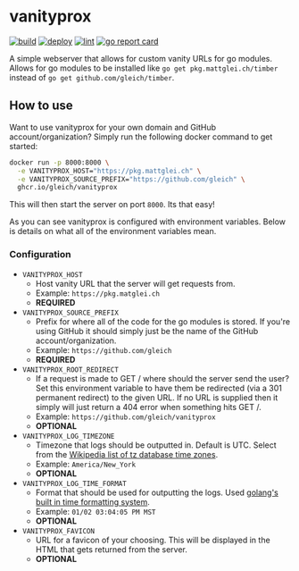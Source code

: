 # vanityprox

[![build](https://github.com/gleich/vanityprox/actions/workflows/build.yml/badge.svg)](https://github.com/gleich/vanityprox/actions/workflows/build.yml)
[![deploy](https://github.com/gleich/vanityprox/actions/workflows/deploy.yml/badge.svg)](https://github.com/gleich/vanityprox/actions/workflows/deploy.yml)
[![lint](https://github.com/gleich/vanityprox/actions/workflows/lint.yml/badge.svg)](https://github.com/gleich/vanityprox/actions/workflows/lint.yml)
[![go report card](https://goreportcard.com/badge/pkg.mattglei.ch/vanityprox)](https://goreportcard.com/report/pkg.mattglei.ch/vanityprox)

A simple webserver that allows for custom vanity URLs for go modules. Allows for go modules to be installed like `go get pkg.mattglei.ch/timber` instead of `go get github.com/gleich/timber`.

## How to use

Want to use vanityprox for your own domain and GitHub account/organization? Simply run the following docker command to get started:

```bash
docker run -p 8000:8000 \
  -e VANITYPROX_HOST="https://pkg.mattglei.ch" \
  -e VANITYPROX_SOURCE_PREFIX="https://github.com/gleich" \
  ghcr.io/gleich/vanityprox
```

This will then start the server on port `8000`. Its that easy!

As you can see vanityprox is configured with environment variables. Below is details on what all of the environment variables mean.

### Configuration

- `VANITYPROX_HOST`
  - Host vanity URL that the server will get requests from.
  - Example: `https://pkg.matglei.ch`
  - **REQUIRED**
- `VANITYPROX_SOURCE_PREFIX`
  - Prefix for where all of the code for the go modules is stored. If you're using GitHub it should simply just be the name of the GitHub account/organization.
  - Example: `https://github.com/gleich`
  - **REQUIRED**
- `VANITYPROX_ROOT_REDIRECT`
  - If a request is made to GET / where should the server send the user? Set this environment variable to have them be redirected (via a 301 permanent redirect) to the given URL. If no URL is supplied then it simply will just return a 404 error when something hits GET /.
  - Example: `https://github.com/gleich/vanityprox`
  - **OPTIONAL**
- `VANITYPROX_LOG_TIMEZONE`
  - Timezone that logs should be outputted in. Default is UTC. Select from the [Wikipedia list of tz database time zones](https://en.wikipedia.org/wiki/List_of_tz_database_time_zones).
  - Example: `America/New_York`
  - **OPTIONAL**
- `VANITYPROX_LOG_TIME_FORMAT`
  - Format that should be used for outputting the logs. Used [golang's built in time formatting system](https://go.dev/src/time/format.go).
  - Example: `01/02 03:04:05 PM MST`
  - **OPTIONAL**
- `VANITYPROX_FAVICON`
  - URL for a favicon of your choosing. This will be displayed in the HTML that gets returned from the server.
  - **OPTIONAL**
